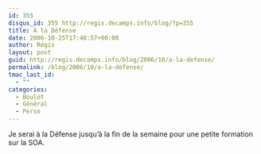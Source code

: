 ```yaml
---
id: 355
disqus_id: 355 http://regis.decamps.info/blog/?p=355
title: À la Défense
date: 2006-10-25T17:48:57+00:00
author: Régis
layout: post
guid: http://regis.decamps.info/blog/2006/10/a-la-defense/
permalink: /blog/2006/10/a-la-defense/
tmac_last_id:
  - ""
categories:
  - Boulot
  - Général
  - Perso
---
```

Je serai à la Défense jusqu’à la fin de la semaine pour une petite formation sur la SOA.
